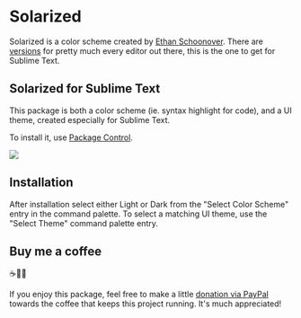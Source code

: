 # Solarized

Solarized is a color scheme created by [Ethan Schoonover](http://ethanschoonover.com/solarized). There are [versions](https://github.com/altercation/solarized) for pretty much every editor out there, this is the one to get for Sublime Text.

## Solarized for Sublime Text

This package is both a color scheme (ie. syntax highlight for code), and a UI theme, created especially for Sublime Text.  

To install it, use [Package Control](https://packagecontrol.io/packages/Solarized%20Color%20Scheme).

![](https://raw.githubusercontent.com/braver/Solarized/master/solarized.png)

## Installation

After installation select either Light or Dark from the "Select Color Scheme" entry in the command palette. To select a matching UI theme, use the "Select Theme" command palette entry.


## Buy me a coffee 

☕️👌🏻

If you enjoy this package, feel free to make a little [donation via PayPal](https://paypal.me/koenlageveen) towards the coffee that keeps this project running. It's much appreciated!
